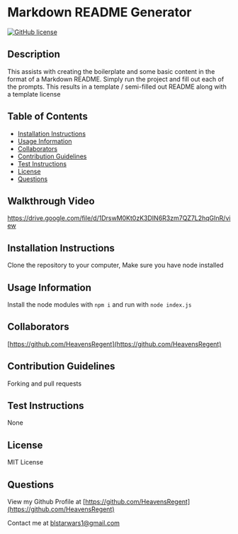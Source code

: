 # Markdown README Generator
[![GitHub license](https://img.shields.io/badge/license-MIT-green)](./LICENSE.txt)

## Description
This assists with creating the boilerplate and some basic content in the format of a Markdown README. Simply run the project and fill out each of the prompts. This results in a template / semi-filled out README along with a template license

## Table of Contents
* [Installation Instructions](<#installation-instructions>)
* [Usage Information](<#usage-information>)
* [Collaborators](<#collaborators>)
* [Contribution Guidelines](<#contribution-guidelines>)
* [Test Instructions](<#test-instructions>)
* [License](<#license>)
* [Questions](<#questions>)

## Walkthrough Video
https://drive.google.com/file/d/1DrswM0Kt0zK3DIN6R3zm7QZ7L2hqGInR/view

## Installation Instructions
Clone the repository to your computer, Make sure you have node installed

## Usage Information
Install the node modules with `npm i` and run with `node index.js`

## Collaborators
[https://github.com/HeavensRegent](https://github.com/HeavensRegent)

## Contribution Guidelines
Forking and pull requests

## Test Instructions
None

## License
MIT License

## Questions
View my Github Profile at [https://github.com/HeavensRegent](https://github.com/HeavensRegent)

Contact me at blstarwars1@gmail.com
